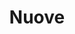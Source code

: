---
layout: works
title:  "Nuove"
dir: ../../foto/Ville/Nuove/3
preview: 1.jpg
content-url: ville-nuove
works: "ville-nuove"
path-title: Edilizia residenziale nuova
---